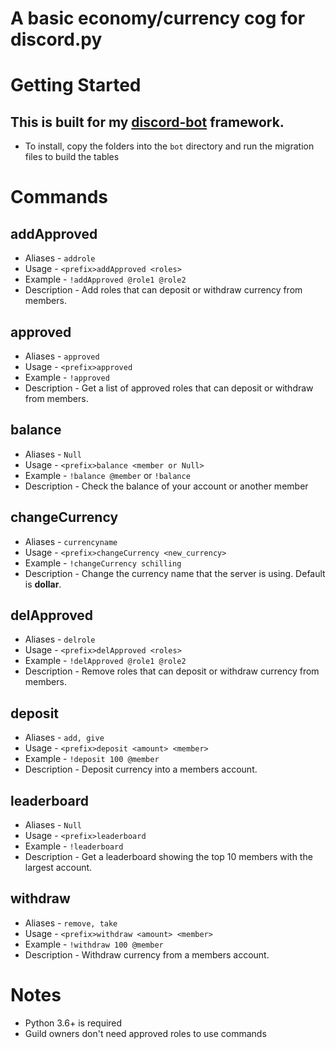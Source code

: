 # A basic economy/currency cog for discord.py

# Getting Started
## This is built for my [discord-bot](https://github.com/stroupbslayen/discord-bot) framework.
- To install, copy the folders into the `bot` directory and run the migration files to build the tables

# Commands
## addApproved        
- Aliases - `addrole`
- Usage - `<prefix>addApproved <roles>`
- Example - `!addApproved @role1 @role2`
- Description - Add roles that can deposit or withdraw currency from members.

## approved                   
- Aliases - `approved`
- Usage - `<prefix>approved`
- Example - `!approved`
- Description - Get a list of approved roles that can deposit or withdraw from members.

## balance                               
- Aliases - `Null`
- Usage - `<prefix>balance <member or Null>`
- Example - `!balance @member` or `!balance`
- Description - Check the balance of your account or another member

## changeCurrency                               
- Aliases - `currencyname`
- Usage - `<prefix>changeCurrency <new_currency>`
- Example - `!changeCurrency schilling`
- Description - Change the currency name that the server is using. Default is **dollar**.

## delApproved                   
- Aliases - `delrole`
- Usage - `<prefix>delApproved <roles>`
- Example - `!delApproved @role1 @role2`
- Description - Remove roles that can deposit or withdraw currency from members.

## deposit                   
- Aliases - `add, give`
- Usage - `<prefix>deposit <amount> <member>`
- Example - `!deposit 100 @member`
- Description - Deposit currency into a members account.

## leaderboard                    
- Aliases - `Null`
- Usage - `<prefix>leaderboard`
- Example - `!leaderboard`
- Description - Get a leaderboard showing the top 10 members with the largest account.

## withdraw                    
- Aliases - `remove, take`
- Usage - `<prefix>withdraw <amount> <member>`
- Example - `!withdraw 100 @member`
- Description - Withdraw currency from a members account.

# Notes
- Python 3.6+ is required
- Guild owners don't need approved roles to use commands
